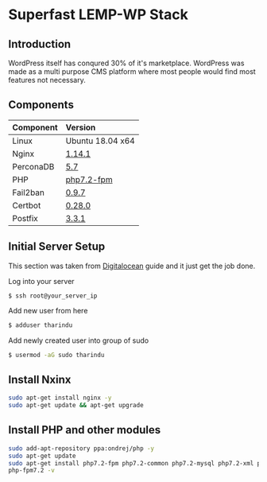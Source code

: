 # Superfast LEMP-WP Stack

## Introduction

WordPress itself has conqured 30% of it's marketplace. WordPress was made as a multi purpose CMS platform where most people would find most features not necessary.

## Components

| Component | Version |
| :---------- | :----------- |
| Linux | Ubuntu 18.04 x64 |
| Nginx | [1.14.1](#) |
| PerconaDB | [5.7](#) |
| PHP | [php7.2-fpm](#) |
| Fail2ban | [0.9.7](#) |
| Certbot | [0.28.0](#) |
| Postfix | [3.3.1](#) |

## Initial Server Setup

This section was taken from [Digitalocean](https://www.digitalocean.com/community/tutorials/initial-server-setup-with-ubuntu-16-04/) guide and it just get the job done.

Log into your server
```shsh
$ ssh root@your_server_ip
```

Add new user from here
```sh
$ adduser tharindu
```

Add newly created user into group of sudo
```sh
$ usermod -aG sudo tharindu
```

## Install Nxinx

```sh
sudo apt-get install nginx -y
sudo apt-get update && apt-get upgrade
```

## Install PHP and other modules

``` bash
sudo add-apt-repository ppa:ondrej/php -y
sudo apt-get update
sudo apt-get install php7.2-fpm php7.2-common php7.2-mysql php7.2-xml php7.2-xmlrpc php7.2-curl php7.2-gd php7.2-imagick php7.2-cli php7.2-dev php7.2-imap php7.2-mbstring php7.2-opcache php7.2-redis php7.2-soap php7.2-zip -y
php-fpm7.2 -v
```
